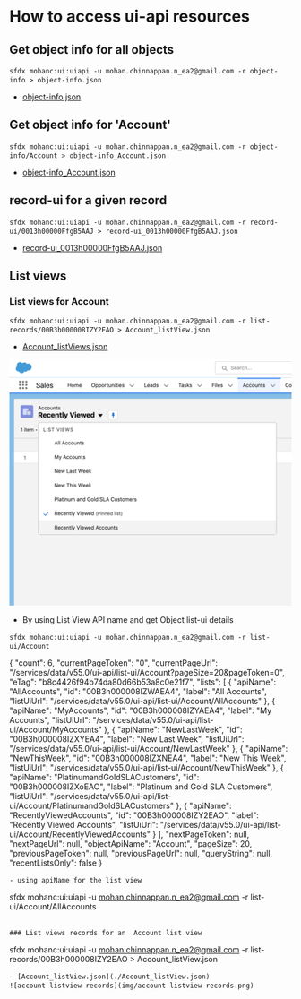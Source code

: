# How to access ui-api resources

## Get object info for all objects
```
sfdx mohanc:ui:uiapi -u mohan.chinnappan.n_ea2@gmail.com -r object-info > object-info.json

```

- [object-info.json](./object-info.json)

## Get object info for 'Account'
```
sfdx mohanc:ui:uiapi -u mohan.chinnappan.n_ea2@gmail.com -r object-info/Account > object-info_Account.json
```
- [object-info_Account.json](./object-info_Account.json)

## record-ui for a given record
```
sfdx mohanc:ui:uiapi -u mohan.chinnappan.n_ea2@gmail.com -r record-ui/0013h00000FfgB5AAJ > record-ui_0013h00000FfgB5AAJ.json
```

- [record-ui_0013h00000FfgB5AAJ.json](./record-ui_0013h00000FfgB5AAJ.json)


## List views

### List views for Account
```
sfdx mohanc:ui:uiapi -u mohan.chinnappan.n_ea2@gmail.com -r list-records/00B3h000008IZY2EAO > Account_listView.json
```
- [Account_listViews.json](./Account_listViews.json)

![account list views](img/account-listviews.png)

- By using List View API name and get Object list-ui  details

```
sfdx mohanc:ui:uiapi -u mohan.chinnappan.n_ea2@gmail.com -r list-ui/Account            
```
{
    "count": 6,
    "currentPageToken": "0",
    "currentPageUrl": "/services/data/v55.0/ui-api/list-ui/Account?pageSize=20&pageToken=0",
    "eTag": "b8c4426f94b74da80d66b53a8c0e21f7",
    "lists": [
        {
            "apiName": "AllAccounts",
            "id": "00B3h000008IZWAEA4",
            "label": "All Accounts",
            "listUiUrl": "/services/data/v55.0/ui-api/list-ui/Account/AllAccounts"
        },
        {
            "apiName": "MyAccounts",
            "id": "00B3h000008IZYAEA4",
            "label": "My Accounts",
            "listUiUrl": "/services/data/v55.0/ui-api/list-ui/Account/MyAccounts"
        },
        {
            "apiName": "NewLastWeek",
            "id": "00B3h000008IZXYEA4",
            "label": "New Last Week",
            "listUiUrl": "/services/data/v55.0/ui-api/list-ui/Account/NewLastWeek"
        },
        {
            "apiName": "NewThisWeek",
            "id": "00B3h000008IZXNEA4",
            "label": "New This Week",
            "listUiUrl": "/services/data/v55.0/ui-api/list-ui/Account/NewThisWeek"
        },
        {
            "apiName": "PlatinumandGoldSLACustomers",
            "id": "00B3h000008IZXoEAO",
            "label": "Platinum and Gold SLA Customers",
            "listUiUrl": "/services/data/v55.0/ui-api/list-ui/Account/PlatinumandGoldSLACustomers"
        },
        {
            "apiName": "RecentlyViewedAccounts",
            "id": "00B3h000008IZY2EAO",
            "label": "Recently Viewed Accounts",
            "listUiUrl": "/services/data/v55.0/ui-api/list-ui/Account/RecentlyViewedAccounts"
        }
    ],
    "nextPageToken": null,
    "nextPageUrl": null,
    "objectApiName": "Account",
    "pageSize": 20,
    "previousPageToken": null,
    "previousPageUrl": null,
    "queryString": null,
    "recentListsOnly": false
}
```
- using apiName for the list view
```

sfdx mohanc:ui:uiapi -u mohan.chinnappan.n_ea2@gmail.com -r list-ui/Account/AllAccounts
```

### List views records for an  Account list view
```
sfdx mohanc:ui:uiapi -u mohan.chinnappan.n_ea2@gmail.com -r list-records/00B3h000008IZY2EAO > Account_listView.json
```
- [Account_listView.json](./Account_listView.json)
![account-listview-records](img/account-listview-records.png)



